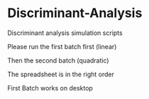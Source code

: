 # Discriminant-Analysis
Discriminant analysis simulation scripts

Please run the first batch first (linear)


Then the second batch (quadratic)


The spreadsheet is in the right order


First Batch works on desktop
